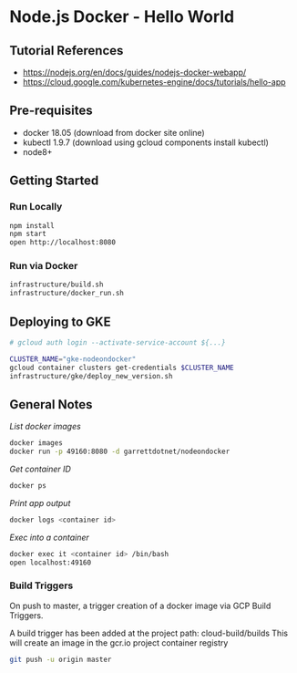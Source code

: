 # Node.js Docker - Hello World

## Tutorial References

- https://nodejs.org/en/docs/guides/nodejs-docker-webapp/
- https://cloud.google.com/kubernetes-engine/docs/tutorials/hello-app

## Pre-requisites

- docker 18.05 (download from docker site online)
- kubectl 1.9.7 (download using gcloud components install kubectl)
- node8+

## Getting Started

### Run Locally

```bash
npm install
npm start
open http://localhost:8080
```

### Run via Docker

```bash
infrastructure/build.sh
infrastructure/docker_run.sh
```

## Deploying to GKE

```bash
# gcloud auth login --activate-service-account ${...}

CLUSTER_NAME="gke-nodeondocker"
gcloud container clusters get-credentials $CLUSTER_NAME
infrastructure/gke/deploy_new_version.sh
```

## General Notes

*List docker images*

```bash
docker images
docker run -p 49160:8080 -d garrettdotnet/nodeondocker
```

*Get container ID*

```bash
docker ps
```

*Print app output*

```bash
docker logs <container id>
```

*Exec into a container*

```bash
docker exec it <container id> /bin/bash
open localhost:49160
```

### Build Triggers

On push to master, a trigger creation of a docker image via GCP Build Triggers.

A build trigger has been added at the project path: cloud-build/builds
This will create an image in the gcr.io project container registry

```bash
git push -u origin master
```
